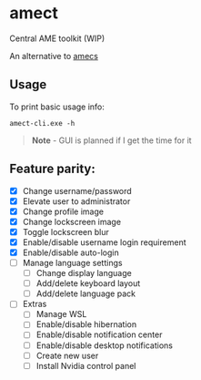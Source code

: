 # amect

Central AME toolkit (WIP)

An alternative to [amecs](https://git.ameliorated.info/Joe/amecs/src/branch/master)

## Usage

To print basic usage info:
```batch
amect-cli.exe -h
```

> **Note** - GUI is planned if I get the time for it

## Feature parity:
- [x] Change username/password
- [x] Elevate user to administrator
- [x] Change profile image
- [x] Change lockscreen image
- [x] Toggle lockscreen blur
- [x] Enable/disable username login requirement
- [x] Enable/disable auto-login
- [ ] Manage language settings
    - [ ] Change display language
    - [ ] Add/delete keyboard layout
    - [ ] Add/delete language pack
- [ ] Extras
    - [ ] Manage WSL
    - [ ] Enable/disable hibernation
    - [ ] Enable/disable notification center
    - [ ] Enable/disable desktop notifications
    - [ ] Create new user
    - [ ] Install Nvidia control panel
